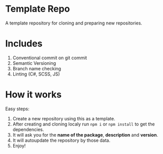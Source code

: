 # Template Repo

A template repository for cloning and preparing new repositories.

# Includes

1. Conventional commit on git commit
2. Semantic Versioning
3. Branch name checking
5. Linting (C#, SCSS, JS)

# How it works

Easy steps:

1. Create a new repository using this as a template.
2. After creating and cloning localy run `npm i` or `npm install` to get the dependencies.
3. It will ask you for the **name of the package**, **description** and **version**.
4. It will autoupdate the repository by those data.
5. Enjoy!
